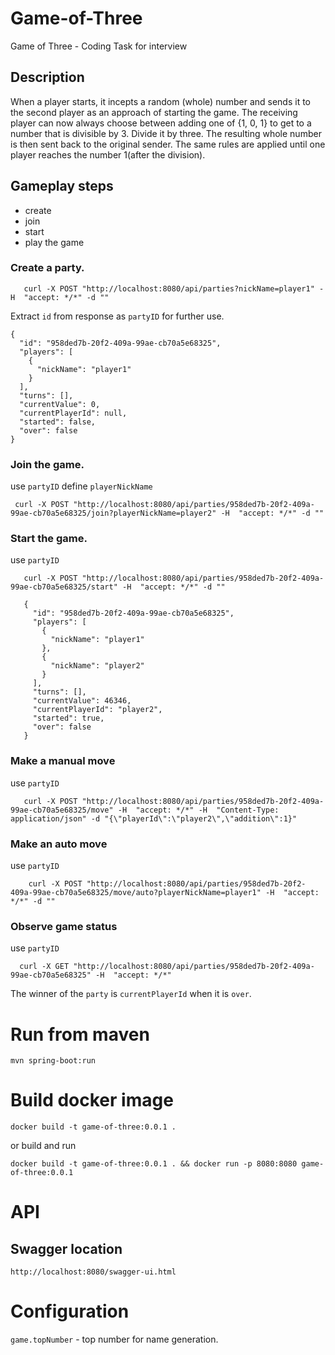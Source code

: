 # Game-of-Three
Game of Three - Coding Task for interview
## Description
When a player starts, it incepts a random (whole) number and sends it to the second
player as an approach of starting the game. The receiving player can now always choose
between adding one of {1, 0, 1} to get to a number that is divisible by 3. Divide it by three. The
resulting whole number is then sent back to the original sender.
The same rules are applied until one player reaches the number 1(after the division).

## Gameplay steps
* create
* join 
* start
* play the game
### Create a party.

```
   curl -X POST "http://localhost:8080/api/parties?nickName=player1" -H  "accept: */*" -d ""
```                               
Extract `id` from response as `partyID` for further use. 
``` 
{
  "id": "958ded7b-20f2-409a-99ae-cb70a5e68325",
  "players": [
    {
      "nickName": "player1"
    }
  ],
  "turns": [],
  "currentValue": 0,
  "currentPlayerId": null,
  "started": false,
  "over": false
}

```
### Join the game.
use `partyID`
define `playerNickName`
```
 curl -X POST "http://localhost:8080/api/parties/958ded7b-20f2-409a-99ae-cb70a5e68325/join?playerNickName=player2" -H  "accept: */*" -d ""
```               
### Start the game.
use `partyID`
```
   curl -X POST "http://localhost:8080/api/parties/958ded7b-20f2-409a-99ae-cb70a5e68325/start" -H  "accept: */*" -d ""
``` 
```
   {
     "id": "958ded7b-20f2-409a-99ae-cb70a5e68325",
     "players": [
       {
         "nickName": "player1"
       },
       {
         "nickName": "player2"
       }
     ],
     "turns": [],
     "currentValue": 46346,
     "currentPlayerId": "player2",
     "started": true,
     "over": false
   }
```
### Make a manual move 
use `partyID`
```
   curl -X POST "http://localhost:8080/api/parties/958ded7b-20f2-409a-99ae-cb70a5e68325/move" -H  "accept: */*" -H  "Content-Type: application/json" -d "{\"playerId\":\"player2\",\"addition\":1}"
```                   
### Make an auto move 
use `partyID`
```
    curl -X POST "http://localhost:8080/api/parties/958ded7b-20f2-409a-99ae-cb70a5e68325/move/auto?playerNickName=player1" -H  "accept: */*" -d ""
``` 

### Observe game status
use `partyID`
```
  curl -X GET "http://localhost:8080/api/parties/958ded7b-20f2-409a-99ae-cb70a5e68325" -H  "accept: */*"
```
The winner of the `party` is `currentPlayerId` when it is `over`.
# Run from maven
```
mvn spring-boot:run
```
# Build docker image
```
docker build -t game-of-three:0.0.1 .
```                                   
or build and run
``` 
docker build -t game-of-three:0.0.1 . && docker run -p 8080:8080 game-of-three:0.0.1
```

# API
## Swagger location
``` 
http://localhost:8080/swagger-ui.html
```      

# Configuration
`game.topNumber` - top number for name generation.
